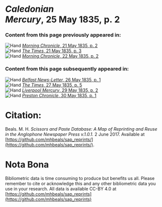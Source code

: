 # *Caledonian Mercury*, 25 May 1835, p. 2  
  
### Content from this page previously appeared in:  
![Hand](http://scissorsandpaste.net/wp-content/uploads/2017/06/smallhandpointer.png) [*Morning Chronicle*, 21 May 1835, p. 2](https://mhbeals.github.io/sap_html/Morning-Chronicle/Morning-Chronicle-21-May-1835-p-2)  
![Hand](http://scissorsandpaste.net/wp-content/uploads/2017/06/smallhandpointer.png) [*The Times*, 21 May 1835, p. 3](https://mhbeals.github.io/sap_html/The-Times/The-Times-21-May-1835-p-3)  
![Hand](http://scissorsandpaste.net/wp-content/uploads/2017/06/smallhandpointer.png) [*Morning Chronicle*, 22 May 1835, p. 2](https://mhbeals.github.io/sap_html/Morning-Chronicle/Morning-Chronicle-22-May-1835-p-2)  
  
### Content from this page subsequently appeared in:  
![Hand](http://scissorsandpaste.net/wp-content/uploads/2017/06/smallhandpointer.png) [*Belfast News-Letter*, 26 May 1835, p. 1](https://mhbeals.github.io/sap_html/Belfast-News-Letter/Belfast-News-Letter-26-May-1835-p-1)  
![Hand](http://scissorsandpaste.net/wp-content/uploads/2017/06/smallhandpointer.png) [*The Times*, 27 May 1835, p. 5](https://mhbeals.github.io/sap_html/The-Times/The-Times-27-May-1835-p-5)  
![Hand](http://scissorsandpaste.net/wp-content/uploads/2017/06/smallhandpointer.png) [*Liverpool Mercury*, 29 May 1835, p. 2](https://mhbeals.github.io/sap_html/Liverpool-Mercury/Liverpool-Mercury-29-May-1835-p-2)  
![Hand](http://scissorsandpaste.net/wp-content/uploads/2017/06/smallhandpointer.png) [*Preston Chronicle*, 30 May 1835, p. 1](https://mhbeals.github.io/sap_html/Preston-Chronicle/Preston-Chronicle-30-May-1835-p-1)  


# Citation: 

Beals. M. H. *Scissors and Paste Database: A Map of Reprinting and Reuse in the Anglophone Newspaper Press v.1.0.1.* 2 June 2017. Available at [https://github.com/mhbeals/sap_reprints/](https://github.com/mhbeals/sap_reprints/). 

# Nota Bona

Bibliometric data is time consuming to produce but benefits us all. Please remember to cite or acknowledge this and any other bibliometric data you use in your research. All data is available CC-BY 4.0 at [https://github.com/mhbeals/sap_reprints](https://github.com/mhbeals/sap_reprints)